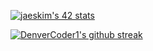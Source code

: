 <!---
AchioteTory/AchioteTory is a ✨ special ✨ repository because its `README.md` (this file) appears on your GitHub profile.
You can click the Preview link to take a look at your changes.
--->


[![jaeskim's 42 stats](https://badge42.herokuapp.com/api/stats/atory?privacyEmail=true)](https://github.com/JaeSeoKim/badge42)

[![DenverCoder1's github streak](https://github-readme-streak-stats.herokuapp.com/?user=atorys&theme=nord&fire=white&currStreakNum=lightgreen&currStreakLabel=lightsteelblue&sideNums=lightsteelblue&sideLabels=lightsteelblue&background=333333&hide_border=true&ring=lightsteelblue)](https://github.com/DenverCoder1/github-readme-streak-stats)



